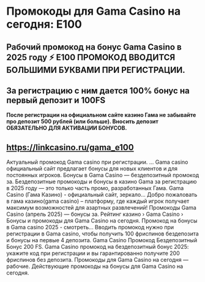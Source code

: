 # Промокоды для Gama Casino на сегодня: E100

## Рабочий промокод на бонус Gama Casino в 2025 году ⚡ E100 ПРОМОКОД ВВОДИТСЯ БОЛЬШИМИ БУКВАМИ ПРИ РЕГИСТРАЦИИ. 
## За регистрацию с ним дается 100% бонус на первый депозит и 100FS 
**После регистрации на официальном сайте казино Гама не забывайте про депозит 500 рублей (или больше). Вносить депозит ОБЯЗАТЕЛЬНО ДЛЯ АКТИВАЦИИ БОНУСОВ.**

## https://linkcasino.ru/gama_e100


Актуальный промокод Gama casino при регистрации. ... Gama casino официальный сайт предлагает бонусы для новых клиентов и для постоянных игроков.
Бонусы в Gama Casino — бездепозитный промокод за. Бездепозитные промокоды и бонусы в казино Gama за регистрацию в 2025 году — это только часть промо, разработанных Гама.
Gama Casino (Гама Казино) - официальный сайт, зеркало...
Добро пожаловать в гама казино(gama casino) – платформу, где каждый игрок получает максимум возможностей для азартных развлечений!
Промокоды Gama Casino (апрель 2025) — бонусы за.
Рейтинг казино › Gama Casino › Бонусы и промокоды для Gama Casino на сегодня.
Промокод на бонусы в Gama casino 2025 - смотреть...
Вводить промокод нужно при регистрации в Gama casino, чтобы получить 100 фриспинов бездепозита и бонусы на первые 4 депозита.
Gama Casino Промокод Бездепозитный Бонус 200 FS.
Gama Casino промокод на бездепозитный бонус 2025: укажите код при регистрации и вы гарантированно получите 200 фриспинов без депозита.
Промокоды для Gama Casino на сегодня — рабочие.
Действующие промокоды на бонусы для Gama Casino на сегодня.
